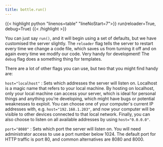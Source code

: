 ```yaml
---
title: bottle.run()
---
```


{{< highlight python "linenos=table" "lineNoStart=7">}}
run(reloader=True, debug=True)
{{< /highlight >}}


You can just say `run()`, and it will begin using a set of defaults, but we have customised the server slightly. The `reloader` flag tells the server to restart every time we change a code file, which saves us from turning it off and on again every time we modify our code. Very handy for development! The `debug` flag does a something thing for templates.

There are a lot of other flags you can use, but two that you might find handy are:

`host="localhost"`
: Sets which addresses the server will listen on. Localhost is a magic name that refers to your local machine. By hosting on localhost, only your local machine can access your server, which is ideal for personal things and anything you're developing, which might have bugs or potential weaknesses to exploit. You can choose one of your computer's current IP addresses with, e.g. `host="192.168.1.203"`, and now your computer will be visible to other devices connected to that local network. Finally, you can also choose to listen on all available addresses by using `host="0.0.0.0"`.

`port="8080"`
: Sets which port the server will listen on. You will need administrator access to use a port number below 1024. The default port for HTTP traffic is port 80, and common alternatives are 8080 and 8000.